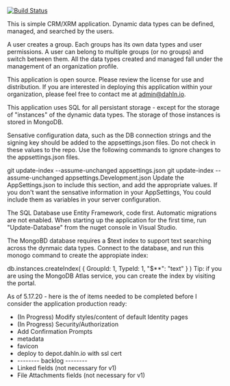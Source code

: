 [![Build Status](https://dev.azure.com/dahln/depot/_apis/build/status/depot%20CI%20pipleline?branchName=master)](https://dev.azure.com/dahln/depot/_build/latest?definitionId=13&branchName=master)

This is simple CRM/XRM application. Dynamic data types can be defined, managed, and searched by the users. 

A user creates a group. Each groups has its own data types and user permissions. A user can belong to multiple groups (or no groups) and switch between them. All the data types created and managed fall under the management of an organization profile.

This application is open source. Please review the license for use and distribution. If you are interested in deploying this application within your organization, please feel free to contact me at admin@dahln.io.

This application uses SQL for all persistant storage - except for the storage of "instances" of the dynamic data types. The storage of those instances is stored in MongoDB.

Sensative configuration data, such as the DB connection strings and the signing key should be added to the appsettings.json files. Do not check in these values to the repo. Use the following commands to ignore changes to the appsettings.json files.

git update-index --assume-unchanged appsettings.json
git update-index --assume-unchanged appsettings.Development.json
Update the AppSettings.json to include this section, and add the appropriate values. If you don't want the sensative information in your AppSettings, You could include them as variables in your server configuration.

The SQL Database use Entity Framework, code first.  Automatic migrations are not enabled. When starting up the application for the first time, run "Update-Database" from the nuget console in Visual Studio.

The MongoBD database requires a $text index to support text searching across the dynmaic data types. Connect to the database, and run this monogo command to create the appropiate index:

db.instances.createIndex( { GroupId: 1, TypeId: 1, "$**": "text" } )
Tip: if you are using the MongoDB Atlas service, you can create the index by visiting the portal.

As of 5.17.20 - here is the of items needed to be completed before I consider the application production ready:
* (In Progress) Modify styles/content of default Identity pages
* (In Progress) Security/Authorization
* Add Confirmation Prompts
* metadata
* favicon
* deploy to depot.dahln.io with ssl cert
* -------- backlog --------
* Linked fields (not necessary for v1)
* File Attachments fields (not necessary for v1)
